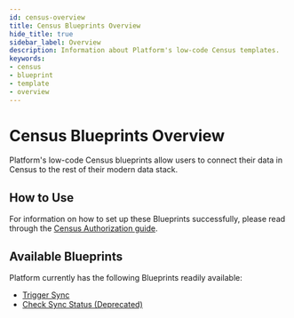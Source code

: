 ```yaml
---
id: census-overview
title: Census Blueprints Overview
hide_title: true
sidebar_label: Overview
description: Information about Platform's low-code Census templates.
keywords:
- census
- blueprint
- template
- overview
---
```


# Census Blueprints Overview

Platform's low-code Census blueprints allow users to connect their data in Census to the rest of their modern data stack.


## How to Use
For information on how to set up these Blueprints successfully, please read through the [Census Authorization guide](census-authorization.md).


## Available Blueprints
Platform currently has the following Blueprints readily available: 
- [Trigger Sync](census-trigger-sync.md)
- [Check Sync Status (Deprecated)](census-check-sync-status.md)

